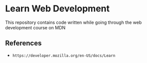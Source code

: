 # Learn Web Development

This repository contains code written while going through the web development course on MDN

## References
* `https://developer.mozilla.org/en-US/docs/Learn`
